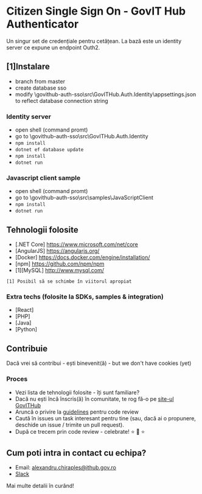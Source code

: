 # Citizen Single Sign On - GovIT Hub Authenticator 
Un singur set de credențiale pentru cetățean. La bază este un identity server ce expune un endpoint Outh2.

## [1]Instalare
- branch from master
- create database sso
- modify \\govithub-auth-sso\src\GovITHub.Auth.Identity\appsettings.json to reflect database connection string

### Identity server
- open shell (command promt)
- go to \\govithub-auth-sso\src\GovITHub.Auth.Identity
- `npm install`
- `dotnet ef database update`
- `npm install`
- `dotnet run`

### Javascript client sample
- open shell (command promt)
- go to \\govithub-auth-sso\src\samples\JavaScriptClient
- `npm install`
- `dotnet run`

## Tehnologii folosite
- [.NET Core] https://www.microsoft.com/net/core
- [AngularJS] https://angularjs.org/
- [Docker] https://docs.docker.com/engine/installation/
- [npm] https://github.com/npm/npm
- [1][MySQL] http://www.mysql.com/

```
[1] Posibil să se schimbe în viitorul apropiat
```

### Extra techs (folosite la SDKs, samples & integration)
- [React]
- [PHP]
- [Java]
- [Python]

## Contribuie

Dacă vrei să contribui - ești binevenit(ă) - but we don't have cookies (yet) 

### Proces
- Vezi lista de tehnologii folosite - îți sunt familiare?
- Dacă nu ești încă înscris(ă) în comunitate, te rog fă-o pe [site-ul GovITHub](http://ithub.gov.ro/formular-de-aplicatie/)
- Aruncă o privire la [guidelines](https://github.com/gov-ithub/guidelines/blob/master/CODE_REVIEW.md) pentru code review 
- Caută în issues un task interesant pentru tine (sau, dacă ai o propunere, deschide un issue / trimite un pull request). 
- După ce trecem prin code review - celebrate! :star: :star2: :star:

## Cum poti intra in contact cu echipa?
- Email: alexandru.chiraples@ithub.gov.ro
- [Slack](https://govithub.slack.com/messages/gov-authenticator/details/) 

Mai multe detalii în curând! 